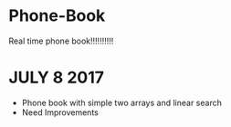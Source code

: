 # Phone-Book
Real time phone book!!!!!!!!!!

# JULY 8 2017
* Phone book with simple two arrays and linear search
* Need Improvements
